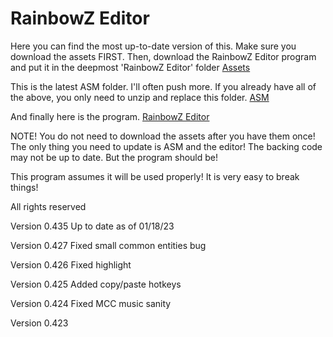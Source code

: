 # RainbowZ Editor
 
Here you can find the most up-to-date version of this.
Make sure you download the assets FIRST. Then, download the RainbowZ Editor program and put it in the deepmost 'RainbowZ Editor' folder 
[Assets](https://github.com/mike19283/RainbowZ-Editor/blob/main/RainbowZ_Editor_Assets.zip)

This is the latest ASM folder. I'll often push more. If you already have all of the above, you only need to unzip and replace this folder.
[ASM](https://github.com/mike19283/RainbowZ-Editor/blob/main/ASM.zip)

And finally here is the program.
[RainbowZ Editor](https://github.com/mike19283/RainbowZ-Editor/blob/main/RainbowZ%20Editor.exe)

NOTE!
You do not need to download the assets after you have them once! The only thing you need to update is ASM and the editor! The backing code may not be up to date. But the program should be!

This program assumes it will be used properly! It is very easy to break things!


All rights reserved

Version 0.435 Up to date as of 01/18/23

Version 0.427
Fixed small common entities bug

Version 0.426
Fixed highlight

Version 0.425
Added copy/paste hotkeys

Version 0.424
Fixed MCC music sanity

Version 0.423
